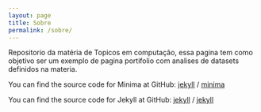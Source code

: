 ```yaml
---
layout: page
title: Sobre
permalink: /sobre/
---
```


Repositorio da matéria de Topicos em computação, essa pagina tem como objetivo ser um exemplo de pagina portifolio com analises de datasets definidos na materia.

You can find the source code for Minima at GitHub:
[jekyll][jekyll-organization] /
[minima](https://github.com/jekyll/minima)

You can find the source code for Jekyll at GitHub:
[jekyll][jekyll-organization] /
[jekyll](https://github.com/jekyll/jekyll)


[jekyll-organization]: https://github.com/jekyll
